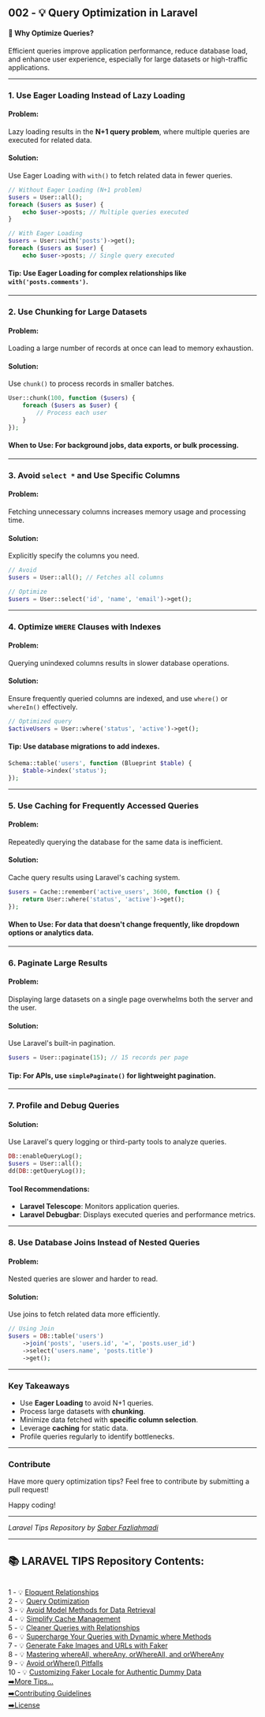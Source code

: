 ## 002 - 💡 Query Optimization in Laravel

#### 🚀 **Why Optimize Queries?**
Efficient queries improve application performance, reduce database load, and enhance user experience, especially for large datasets or high-traffic applications.

---

### **1. Use Eager Loading Instead of Lazy Loading**

#### **Problem**:  
Lazy loading results in the **N+1 query problem**, where multiple queries are executed for related data.

#### **Solution**:  
Use Eager Loading with `with()` to fetch related data in fewer queries.

```php
// Without Eager Loading (N+1 problem)
$users = User::all();
foreach ($users as $user) {
    echo $user->posts; // Multiple queries executed
}

// With Eager Loading
$users = User::with('posts')->get();
foreach ($users as $user) {
    echo $user->posts; // Single query executed
```

#### **Tip**: Use Eager Loading for complex relationships like `with('posts.comments')`.

---

### **2. Use Chunking for Large Datasets**

#### **Problem**:  
Loading a large number of records at once can lead to memory exhaustion.

#### **Solution**:  
Use `chunk()` to process records in smaller batches.

```php
User::chunk(100, function ($users) {
    foreach ($users as $user) {
        // Process each user
    }
});
```

#### **When to Use**: For background jobs, data exports, or bulk processing.

---

### **3. Avoid `select *` and Use Specific Columns**

#### **Problem**:  
Fetching unnecessary columns increases memory usage and processing time.

#### **Solution**:  
Explicitly specify the columns you need.

```php
// Avoid
$users = User::all(); // Fetches all columns

// Optimize
$users = User::select('id', 'name', 'email')->get();
```

---

### **4. Optimize `WHERE` Clauses with Indexes**

#### **Problem**:  
Querying unindexed columns results in slower database operations.

#### **Solution**:  
Ensure frequently queried columns are indexed, and use `where()` or `whereIn()` effectively.

```php
// Optimized query
$activeUsers = User::where('status', 'active')->get();
```

#### **Tip**: Use database migrations to add indexes.

```php
Schema::table('users', function (Blueprint $table) {
    $table->index('status');
});
```

---

### **5. Use Caching for Frequently Accessed Queries**

#### **Problem**:  
Repeatedly querying the database for the same data is inefficient.

#### **Solution**:  
Cache query results using Laravel's caching system.

```php
$users = Cache::remember('active_users', 3600, function () {
    return User::where('status', 'active')->get();
});
```

#### **When to Use**: For data that doesn't change frequently, like dropdown options or analytics data.

---

### **6. Paginate Large Results**

#### **Problem**:  
Displaying large datasets on a single page overwhelms both the server and the user.

#### **Solution**:  
Use Laravel's built-in pagination.

```php
$users = User::paginate(15); // 15 records per page
```

#### **Tip**: For APIs, use `simplePaginate()` for lightweight pagination.

---

### **7. Profile and Debug Queries**

#### **Solution**:  
Use Laravel's query logging or third-party tools to analyze queries.

```php
DB::enableQueryLog();
$users = User::all();
dd(DB::getQueryLog());
```

#### **Tool Recommendations**:
- **Laravel Telescope**: Monitors application queries.
- **Laravel Debugbar**: Displays executed queries and performance metrics.

---

### **8. Use Database Joins Instead of Nested Queries**

#### **Problem**:  
Nested queries are slower and harder to read.

#### **Solution**:  
Use joins to fetch related data more efficiently.

```php
// Using Join
$users = DB::table('users')
    ->join('posts', 'users.id', '=', 'posts.user_id')
    ->select('users.name', 'posts.title')
    ->get();
```

---

### **Key Takeaways**
- Use **Eager Loading** to avoid N+1 queries.
- Process large datasets with **chunking**.
- Minimize data fetched with **specific column selection**.
- Leverage **caching** for static data.
- Profile queries regularly to identify bottlenecks.

---

### **Contribute**
Have more query optimization tips? Feel free to contribute by submitting a pull request!

Happy coding!

---

*Laravel Tips Repository by <a href="https://github.com/saberfazliahmadi/">Saber Fazliahmadi</a>*

---

## 📚 LARAVEL TIPS Repository Contents:
</br>
1 - 💡 <a href="https://github.com/saberfazliahmadi/Laravel-Tips/blob/main/tips/001-eloquent-relationships.md" >Eloquent Relationships</a>  
</br>
2 - 💡 <a href="https://github.com/saberfazliahmadi/Laravel-Tips/blob/main/tips/002-query-optimization.md" >Query Optimization</a>
</br>
3 - 💡 <a href="https://github.com/saberfazliahmadi/Laravel-Tips/blob/main/tips/003-dont-use-model-methods-for-retrieving-data.md" >Avoid Model Methods for Data Retrieval</a>
</br>
4 - 💡 <a href="https://github.com/saberfazliahmadi/Laravel-Tips/blob/main/tips/004-use-optimize-clear-command.md" >Simplify Cache Management</a>  
</br>
5 - 💡 <a href="https://github.com/saberfazliahmadi/Laravel-Tips/blob/main/tips/005-querying-with-relationships.md" >Cleaner Queries with Relationships</a>
</br>
6 - 💡 <a href="https://github.com/saberfazliahmadi/Laravel-Tips/blob/main/tips/006-dynamic-where-methods.md" >Supercharge Your Queries with Dynamic where Methods</a>
</br>
7 - 💡 <a href="https://github.com/saberfazliahmadi/Laravel-Tips/blob/main/tips/007-faker_image_generation.md" >Generate Fake Images and URLs with Faker</a>
</br>
8 - 💡 <a href="https://github.com/saberfazliahmadi/Laravel-Tips/blob/main/tips/008-query-builder-where-methods.md" >Mastering whereAll, whereAny, orWhereAll, and orWhereAny</a>
</br>
9 - 💡 <a href="https://github.com/saberfazliahmadi/Laravel-Tips/blob/main/tips/009-orwhere-query-mistake.md" >Avoid orWhere() Pitfalls</a>
</br>
10 - 💡 <a href="https://github.com/saberfazliahmadi/Laravel-Tips/blob/main/tips/010-customizing-faker-locale-for-authentic-dummy-data.md" >Customizing Faker Locale for Authentic Dummy Data</a>
</br>
<a href="https://github.com/saberfazliahmadi/Laravel-Tips" >➡️More Tips...</a>
</br>
<a href="https://github.com/saberfazliahmadi/Laravel-Tips/blob/main/CONTRIBUTING.md" >➡️Contributing Guidelines</a>
</br>
<a href="https://github.com/saberfazliahmadi/Laravel-Tips/blob/main/LICENSE" >➡️License</a>
</br>
</br>
